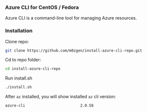 ### Azure CLI for CentOS / Fedora
Azure CLI is a command-line tool for managing Azure resources.

### Installation
Clone repo:
```bash
git clone https://github.com/m0zgen/install-azure-cli-repo.git
```

Cd to repo folder:
```bash
cd install-azure-cli-repo
```

Run install.sh
```bash
./install.sh
```

After `az` installed, you will show installed `az` cli version:
```bash
azure-cli                         2.0.58
```
